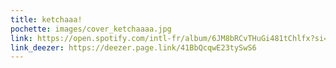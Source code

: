 ```yaml
---
title: ketchaaa!
pochette: images/cover_ketchaaaa.jpg
link: https://open.spotify.com/intl-fr/album/6JM8bRCvTHuGi481tChlfx?si=u2TiXe9_RfqcFXaaclaiAg
link_deezer: https://deezer.page.link/41BbQcqwE23tySwS6
---
```

